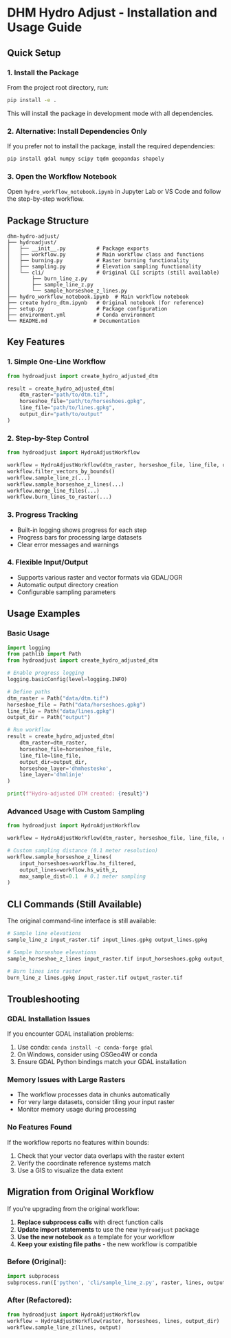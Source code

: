 # DHM Hydro Adjust - Installation and Usage Guide

## Quick Setup

### 1. Install the Package
From the project root directory, run:
```bash
pip install -e .
```

This will install the package in development mode with all dependencies.

### 2. Alternative: Install Dependencies Only
If you prefer not to install the package, install the required dependencies:
```bash
pip install gdal numpy scipy tqdm geopandas shapely
```

### 3. Open the Workflow Notebook
Open `hydro_workflow_notebook.ipynb` in Jupyter Lab or VS Code and follow the step-by-step workflow.

## Package Structure

```
dhm-hydro-adjust/
├── hydroadjust/
│   ├── __init__.py          # Package exports
│   ├── workflow.py          # Main workflow class and functions
│   ├── burning.py           # Raster burning functionality
│   ├── sampling.py          # Elevation sampling functionality
│   └── cli/                 # Original CLI scripts (still available)
│       ├── burn_line_z.py
│       ├── sample_line_z.py
│       └── sample_horseshoe_z_lines.py
├── hydro_workflow_notebook.ipynb  # Main workflow notebook
├── create hydro_dtm.ipynb   # Original notebook (for reference)
├── setup.py                 # Package configuration
├── environment.yml          # Conda environment
└── README.md               # Documentation
```

## Key Features

### 1. Simple One-Line Workflow
```python
from hydroadjust import create_hydro_adjusted_dtm

result = create_hydro_adjusted_dtm(
    dtm_raster="path/to/dtm.tif",
    horseshoe_file="path/to/horseshoes.gpkg", 
    line_file="path/to/lines.gpkg",
    output_dir="path/to/output"
)
```

### 2. Step-by-Step Control
```python
from hydroadjust import HydroAdjustWorkflow

workflow = HydroAdjustWorkflow(dtm_raster, horseshoe_file, line_file, output_dir)
workflow.filter_vectors_by_bounds()
workflow.sample_line_z(...)
workflow.sample_horseshoe_z_lines(...)
workflow.merge_line_files(...)
workflow.burn_lines_to_raster(...)
```

### 3. Progress Tracking
- Built-in logging shows progress for each step
- Progress bars for processing large datasets
- Clear error messages and warnings

### 4. Flexible Input/Output
- Supports various raster and vector formats via GDAL/OGR
- Automatic output directory creation
- Configurable sampling parameters

## Usage Examples

### Basic Usage
```python
import logging
from pathlib import Path
from hydroadjust import create_hydro_adjusted_dtm

# Enable progress logging
logging.basicConfig(level=logging.INFO)

# Define paths
dtm_raster = Path("data/dtm.tif")
horseshoe_file = Path("data/horseshoes.gpkg") 
line_file = Path("data/lines.gpkg")
output_dir = Path("output")

# Run workflow
result = create_hydro_adjusted_dtm(
    dtm_raster=dtm_raster,
    horseshoe_file=horseshoe_file,
    line_file=line_file,
    output_dir=output_dir,
    horseshoe_layer='dhmhestesko',
    line_layer='dhmlinje'
)

print(f"Hydro-adjusted DTM created: {result}")
```

### Advanced Usage with Custom Sampling
```python
from hydroadjust import HydroAdjustWorkflow

workflow = HydroAdjustWorkflow(dtm_raster, horseshoe_file, line_file, output_dir)

# Custom sampling distance (0.1 meter resolution)
workflow.sample_horseshoe_z_lines(
    input_horseshoes=workflow.hs_filtered,
    output_lines=workflow.hs_with_z,
    max_sample_dist=0.1  # 0.1 meter sampling
)
```

## CLI Commands (Still Available)

The original command-line interface is still available:

```bash
# Sample line elevations
sample_line_z input_raster.tif input_lines.gpkg output_lines.gpkg

# Sample horseshoe elevations  
sample_horseshoe_z_lines input_raster.tif input_horseshoes.gpkg output_lines.gpkg

# Burn lines into raster
burn_line_z lines.gpkg input_raster.tif output_raster.tif
```

## Troubleshooting

### GDAL Installation Issues
If you encounter GDAL installation problems:
1. Use conda: `conda install -c conda-forge gdal`
2. On Windows, consider using OSGeo4W or conda
3. Ensure GDAL Python bindings match your GDAL installation

### Memory Issues with Large Rasters
- The workflow processes data in chunks automatically
- For very large datasets, consider tiling your input raster
- Monitor memory usage during processing

### No Features Found
If the workflow reports no features within bounds:
1. Check that your vector data overlaps with the raster extent
2. Verify the coordinate reference systems match
3. Use a GIS to visualize the data extent

## Migration from Original Workflow

If you're upgrading from the original workflow:

1. **Replace subprocess calls** with direct function calls
2. **Update import statements** to use the new `hydroadjust` package
3. **Use the new notebook** as a template for your workflow
4. **Keep your existing file paths** - the new workflow is compatible

### Before (Original):
```python
import subprocess
subprocess.run(['python', 'cli/sample_line_z.py', raster, lines, output])
```

### After (Refactored):
```python
from hydroadjust import HydroAdjustWorkflow
workflow = HydroAdjustWorkflow(raster, horseshoes, lines, output_dir)
workflow.sample_line_z(lines, output)
```
